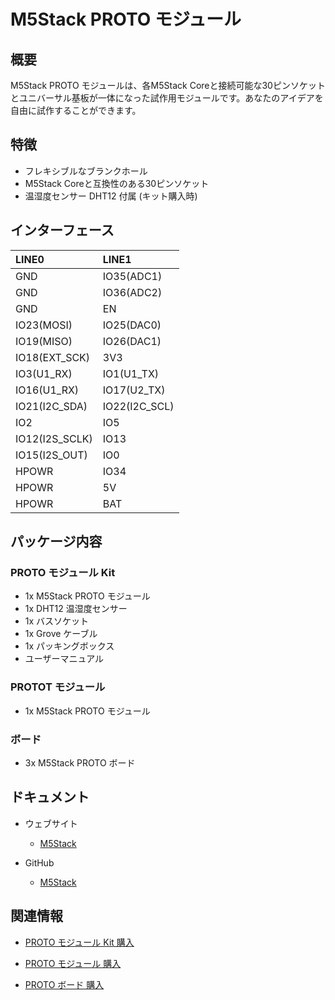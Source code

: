 # M5Stack PROTO モジュール

## 概要

M5Stack PROTO モジュールは、各M5Stack Coreと接続可能な30ピンソケットとユニバーサル基板が一体になった試作用モジュールです。あなたのアイデアを自由に試作することができます。

## 特徴

- フレキシブルなブランクホール
- M5Stack Coreと互換性のある30ピンソケット
- 温湿度センサー DHT12 付属 (キット購入時)

## インターフェース

| LINE0            | LINE1            |
|:---|:---|
| GND              | IO35(ADC1)       |
| GND              | IO36(ADC2)       |
| GND              | EN               |
| IO23(MOSI)       | IO25(DAC0)       |
| IO19(MISO)       | IO26(DAC1)       |
| IO18(EXT_SCK)    | 3V3              |
| IO3(U1_RX)       | IO1(U1_TX)       |
| IO16(U1_RX)      | IO17(U2_TX)      |
| IO21(I2C_SDA)    | IO22(I2C_SCL)    |
| IO2              | IO5              |
| IO12(I2S_SCLK)   | IO13             |
| IO15(I2S_OUT)    | IO0              |
| HPOWR            | IO34             |
| HPOWR            | 5V               |
| HPOWR            | BAT              |

## パッケージ内容

### PROTO モジュール Kit

- 1x M5Stack PROTO モジュール
- 1x DHT12 温湿度センサー
- 1x バスソケット
- 1x Grove ケーブル
- 1x パッキングボックス
- ユーザーマニュアル

### PROTOT モジュール

- 1x M5Stack PROTO モジュール

### ボード

- 3x M5Stack PROTO ボード

## ドキュメント

- ウェブサイト
  - [M5Stack](https://m5stack.com)

- GitHub
  - [M5Stack](https://github.com/m5stack/M5Stack)

## 関連情報

- [PROTO モジュール Kit 購入](https://ja.aliexpress.com/store/product/M5Stack-Official-Experimental-Proto-Board-Set-included-DHT12-Bus-Socke-Grove-Cable-for-ESP32-Basic-Kit/3226069_32841004439.html)

- [PROTO モジュール 購入](https://www.aliexpress.com/store/product/M5Stack-Official-Stock-Offer-Proto-Module-Proto-Board-with-Extension-Bus-Socket-for-Arduino-ESP32-Development/3226069_32843231933.html)

- [PROTO ボード 購入](https://www.aliexpress.com/store/product/M5Stack-Official-Core-Development-of-Experimental-Proto-Board-suitable-for-ESP32-Basic-Kit-and-Mpu9250-Kit/3226069_32837180999.html)
